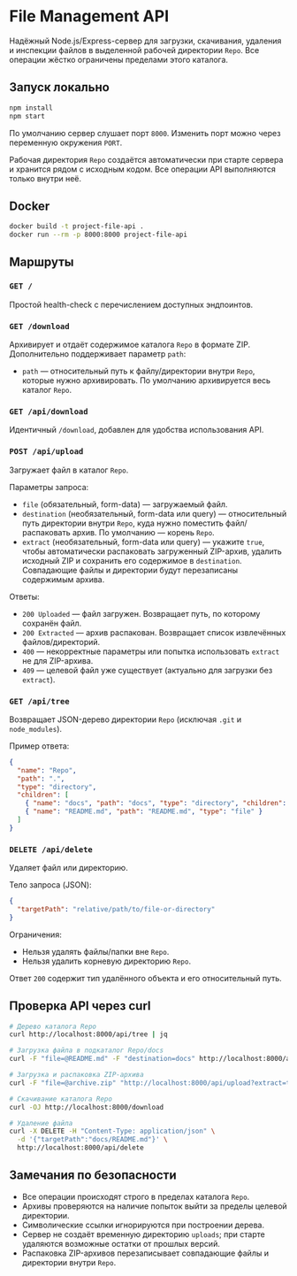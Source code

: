 # File Management API

Надёжный Node.js/Express-сервер для загрузки, скачивания, удаления и инспекции файлов в выделенной рабочей директории `Repo`. Все операции жёстко ограничены пределами этого каталога.

## Запуск локально

```bash
npm install
npm start
```

По умолчанию сервер слушает порт `8000`. Изменить порт можно через переменную окружения `PORT`.

Рабочая директория `Repo` создаётся автоматически при старте сервера и хранится рядом с исходным кодом. Все операции API выполняются только внутри неё.

## Docker

```bash
docker build -t project-file-api .
docker run --rm -p 8000:8000 project-file-api
```

## Маршруты

### `GET /`
Простой health-check с перечислением доступных эндпоинтов.

### `GET /download`
Архивирует и отдаёт содержимое каталога `Repo` в формате ZIP. Дополнительно поддерживает параметр `path`:

- `path` — относительный путь к файлу/директории внутри `Repo`, которые нужно архивировать. По умолчанию архивируется весь каталог `Repo`.

### `GET /api/download`
Идентичный `/download`, добавлен для удобства использования API.

### `POST /api/upload`
Загружает файл в каталог `Repo`.

Параметры запроса:

- `file` (обязательный, form-data) — загружаемый файл.
- `destination` (необязательный, form-data или query) — относительный путь директории внутри `Repo`, куда нужно поместить файл/распаковать архив. По умолчанию — корень `Repo`.
- `extract` (необязательный, form-data или query) — укажите `true`, чтобы автоматически распаковать загруженный ZIP-архив, удалить исходный ZIP и сохранить его содержимое в `destination`. Совпадающие файлы и директории будут перезаписаны содержимым архива.

Ответы:

- `200 Uploaded` — файл загружен. Возвращает путь, по которому сохранён файл.
- `200 Extracted` — архив распакован. Возвращает список извлечённых файлов/директорий.
- `400` — некорректные параметры или попытка использовать `extract` не для ZIP-архива.
- `409` — целевой файл уже существует (актуально для загрузки без `extract`).

### `GET /api/tree`
Возвращает JSON-дерево директории `Repo` (исключая `.git` и `node_modules`).

Пример ответа:

```json
{
  "name": "Repo",
  "path": ".",
  "type": "directory",
  "children": [
    { "name": "docs", "path": "docs", "type": "directory", "children": [] },
    { "name": "README.md", "path": "README.md", "type": "file" }
  ]
}
```

### `DELETE /api/delete`
Удаляет файл или директорию.

Тело запроса (JSON):

```json
{
  "targetPath": "relative/path/to/file-or-directory"
}
```

Ограничения:

- Нельзя удалять файлы/папки вне `Repo`.
- Нельзя удалить корневую директорию `Repo`.

Ответ `200` содержит тип удалённого объекта и его относительный путь.

## Проверка API через curl

```bash
# Дерево каталога Repo
curl http://localhost:8000/api/tree | jq

# Загрузка файла в подкаталог Repo/docs
curl -F "file=@README.md" -F "destination=docs" http://localhost:8000/api/upload

# Загрузка и распаковка ZIP-архива
curl -F "file=@archive.zip" "http://localhost:8000/api/upload?extract=true"

# Скачивание каталога Repo
curl -OJ http://localhost:8000/download

# Удаление файла
curl -X DELETE -H "Content-Type: application/json" \
  -d '{"targetPath":"docs/README.md"}' \
  http://localhost:8000/api/delete
```

## Замечания по безопасности

- Все операции происходят строго в пределах каталога `Repo`.
- Архивы проверяются на наличие попыток выйти за пределы целевой директории.
- Символические ссылки игнорируются при построении дерева.
- Сервер не создаёт временную директорию `uploads`; при старте удаляются возможные остатки от прошлых версий.
- Распаковка ZIP-архивов перезаписывает совпадающие файлы и директории внутри `Repo`.

